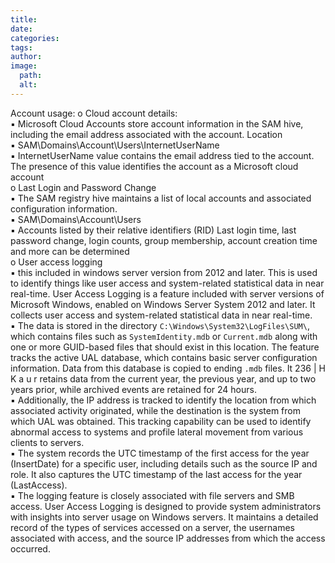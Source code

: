 ```yaml
---
title: 
date: 
categories: 
tags: 
author: 
image:
  path: 
  alt: 
---
```

Account usage: 
o Cloud account details:  
▪ Microsoft Cloud Accounts store account information in the SAM hive, including the email 
address associated with the account. Location  
▪ SAM\Domains\Account\Users\\InternetUserName  
▪ InternetUserName value contains the email address tied to the account. The presence of this 
value identifies the account as a Microsoft cloud account  
o Last Login and Password Change  
▪ The SAM registry hive maintains a list of local accounts and associated configuration 
information.  
▪ SAM\Domains\Account\Users  
▪ Accounts listed by their relative identifiers (RID) Last login time, last password change, login 
counts, group membership, account creation time and more can be determined  
o User access logging  
▪ this included in windows server version from 2012 and later. This is used to identify things like 
user access and system-related statistical data in near real-time. User Access Logging is a feature 
included with server versions of Microsoft Windows, enabled on Windows Server System 2012 
and later. It collects user access and system-related statistical data in near real-time.  
▪ The data is stored in the directory `C:\Windows\System32\LogFiles\SUM\`, which contains files 
such as `SystemIdentity.mdb` or `Current.mdb` along with one or more GUID-based files that 
should exist in this location. The feature tracks the active UAL database, which contains basic 
server configuration information. Data from this database is copied to ending `.mdb` files. It 
236 | H K a u r 
retains data from the current year, the previous year, and up to two years prior, while archived 
events are retained for 24 hours.  
▪ Additionally, the IP address is tracked to identify the location from which associated activity 
originated, while the destination is the system from which UAL was obtained. This tracking 
capability can be used to identify abnormal access to systems and profile lateral movement from 
various clients to servers.  
▪ The system records the UTC timestamp of the first access for the year (InsertDate) for a specific 
user, including details such as the source IP and role. It also captures the UTC timestamp of the 
last access for the year (LastAccess).  
▪ The logging feature is closely associated with file servers and SMB access.  User Access Logging is 
designed to provide system administrators with insights into server usage on Windows servers. 
It maintains a detailed record of the types of services accessed on a server, the usernames 
associated with access, and the source IP addresses from which the access occurred. 
